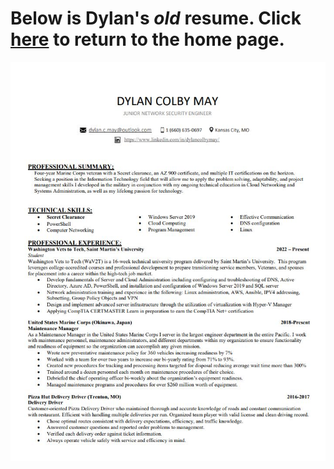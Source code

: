 # Below is Dylan's *old* resume. Click [here](README.md) to return to the home page.
![](https://github.com/BoneGreaser/BoneGreaser.github.io/blob/main/Resume.JPG)


